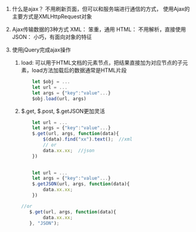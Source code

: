 1. 什么是ajax？
    不用刷新页面，但可以和服务端进行通信的方式，
    使用Ajax的主要方式是XMLHttpRequest对象
    
2. Ajax传输数据的3种方式
    XML： 笨重，通用
    HTML： 不用解析，直接使用
    JSON： 小巧，有面向对象的特征
3. 使用jQuery完成ajax操作
    1. load: 可以用于HTML文档的元素节点，把结果直接加为对应节点的子元素，load方法加载后的数据通常是HTML片段
        ```javascript
            let $obj = ...
            let url = ...
            let args = {"key":"value"...}
            $obj.load(url, args)    
        ```
    2. $.get, $.post, $.getJSON更加灵活
        ```javascript
            let url = ...
            let args = {"key":"value"...}
            $.get(url, args, function(data){
                $(data).find("xx").text();  //xml
                // or
                data.xx.xx;  //json
            })
            
        ```
       ```javascript
           let url = ...
           let args = {"key":"value"...}
           $.getJSON(url, args, function(data){
               data.xx.xx;
           })
       
       //or
          $.get(url, args, function(data){
               data.xx.xx;
          }, "JSON"); 
       ```
       
       
    